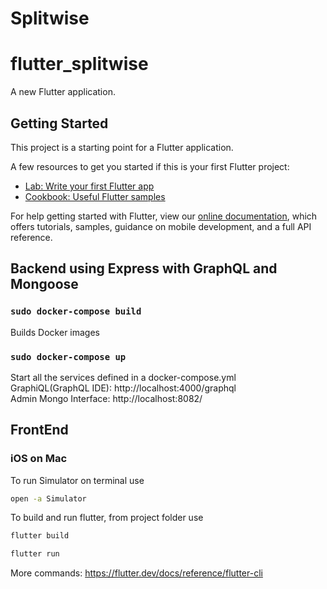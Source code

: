 # Splitwise

# flutter_splitwise
A new Flutter application.

## Getting Started

This project is a starting point for a Flutter application.

A few resources to get you started if this is your first Flutter project:

- [Lab: Write your first Flutter app](https://flutter.dev/docs/get-started/codelab)
- [Cookbook: Useful Flutter samples](https://flutter.dev/docs/cookbook)

For help getting started with Flutter, view our
[online documentation](https://flutter.dev/docs), which offers tutorials,
samples, guidance on mobile development, and a full API reference.

## Backend using Express with GraphQL and Mongoose

### `sudo docker-compose build`

Builds Docker images<br />

### `sudo docker-compose up`

Start all the services defined in a docker-compose.yml<br />
GraphiQL(GraphQL IDE): http://localhost:4000/graphql<br />
Admin Mongo Interface: http://localhost:8082/ 

## FrontEnd

### iOS on Mac
To run Simulator on terminal use
```sh
open -a Simulator
```
To build and run flutter, from project folder use
```sh
flutter build
```
```sh
flutter run
```
More commands: https://flutter.dev/docs/reference/flutter-cli
